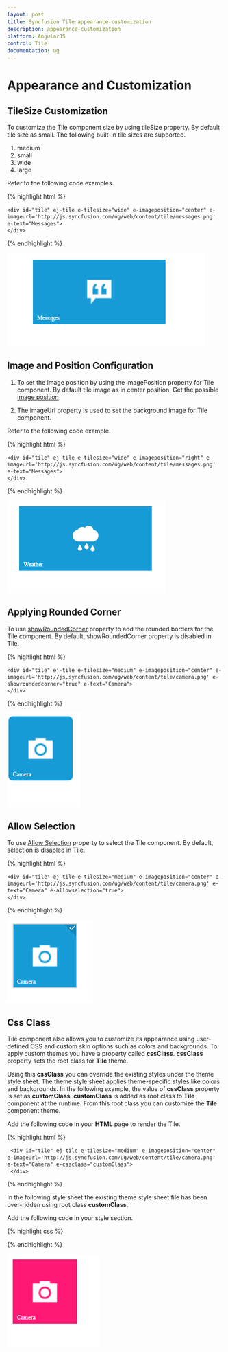 ```yaml
---
layout: post
title: Syncfusion Tile appearance-customization
description: appearance-customization
platform: AngularJS
control: Tile
documentation: ug
---
```


# Appearance and Customization

## TileSize Customization

To customize the Tile component size by using tileSize property. By default tile size as small. The following built-in tile sizes are supported.

1. medium
2. small
3. wide
4. large

Refer to the following code examples.

{% highlight html %}
    
    <div id="tile" ej-tile e-tilesize="wide" e-imageposition="center" e-imageurl='http://js.syncfusion.com/ug/web/content/tile/messages.png' e-text="Messages">
    </div> 
    
{% endhighlight %}   


![TileSize Customization](Functionality_images/Customize-size_img1.png)

## Image and Position Configuration

   1) To set the image position by using the imagePosition property for Tile component. By default tile image as in center position. Get the possible [image position](https://help.syncfusion.com/api/js/ejtile#members:imageposition)

   2) The imageUrl property is used to set the background image for Tile component.

   Refer to the following code example.

   {% highlight html %}

    <div id="tile" ej-tile e-tilesize="wide" e-imageposition="right" e-imageurl='http://js.syncfusion.com/ug/web/content/tile/messages.png' e-text="Messages">
    </div>  
    
   {% endhighlight %}
 
![Image and Position Configuration](Functionality_images/Image-Configuration_img1.png)

## Applying Rounded Corner

To use [showRoundedCorner](https://help.syncfusion.com/api/js/ejtile#members:showroundedcorner) property to add the rounded borders for the Tile component. By default, showRoundedCorner property is disabled in Tile.

{% highlight html %}

    <div id="tile" ej-tile e-tilesize="medium" e-imageposition="center" e-imageurl='http://js.syncfusion.com/ug/web/content/tile/camera.png' e-showroundedcorner="true" e-text="Camera">
    </div>  
     
{% endhighlight %}

![Applying Rounded Corner](Functionality_images/Rounded-corner.png)

## Allow Selection

To use [Allow Selection](https://help.syncfusion.com/api/js/ejtile#members:allowselection) property to select the Tile component. By default, selection is disabled in Tile.

{% highlight html %}

    <div id="tile" ej-tile e-tilesize="medium" e-imageposition="center" e-imageurl='http://js.syncfusion.com/ug/web/content/tile/camera.png' e-text="Camera" e-allowselection="true">
    </div> 

{% endhighlight %}

![Allow Selection](Functionality_images/allow-selection.png)

## Css Class

Tile component also allows you to customize its appearance using user-defined CSS and custom skin options such as colors and backgrounds. To apply custom themes you have a property called **cssClass**. **cssClass** property sets the root class for **Tile** theme.

Using this **cssClass** you can override the existing styles under the theme style sheet. The theme style sheet applies theme-specific styles like colors and backgrounds. In the following example, the value of **cssClass** property is set as **customClass**. **customClass** is added as root class to **Tile** component at the runtime. From this root class you can customize the **Tile** component theme.

Add the following code in your **HTML** page to render the Tile.

{% highlight html %}
 
     <div id="tile" ej-tile e-tilesize="medium" e-imageposition="center" e-imageurl='http://js.syncfusion.com/ug/web/content/tile/camera.png' e-text="Camera" e-cssclass="customClass">
     </div>  
    
{% endhighlight %}

In the following style sheet the existing theme style sheet file has been over-ridden using root class **customClass**. 

Add the following code in your style section.

{% highlight css %}

<style>
    .e-tile.customClass .e-image-parent {
        background:#FF1975;
    }
</style>

{% endhighlight %}

![Css Class](Functionality_images/css-class.png)